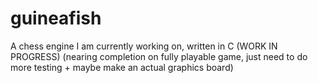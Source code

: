 # guineafish
A chess engine I am currently working on, written in C (WORK IN PROGRESS) (nearing completion on fully playable game, just need to do more testing + maybe make an actual graphics board)
